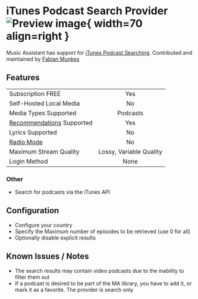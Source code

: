 # iTunes Podcast Search Provider ![Preview image](../assets/icons/itunes-podcast-icon.png){ width=70 align=right }

Music Assistant has support for [iTunes Podcast Searching](https://podcasts.apple.com/us/browse). Contributed and maintained by [Fabian Munkes](https://github.com/fmunkes)

## Features

|           |                     |
|:-----------------------|:---------------------:|
| Subscription FREE | Yes |
| Self-Hosted Local Media | No |
| Media Types Supported | Podcasts |
| [Recommendations](../ui.md#view-home) Supported | Yes |
| Lyrics Supported | No |
| [Radio Mode](../ui.md#track-menu) | No |
| Maximum Stream Quality | Lossy, Variable Quality |
| Login Method | None |

### Other

- Search for podcasts via the iTunes API

## Configuration

- Configure your country
- Specify the Maximum number of episodes to be retrieved (use 0 for all)
- Optionally disable explicit results

## Known Issues / Notes

- The search results may contain video podcasts due to the inability to filter them out
- If a podcast is desired to be part of the MA library, you have to add it, or mark it as a favorite. The provider is search only

